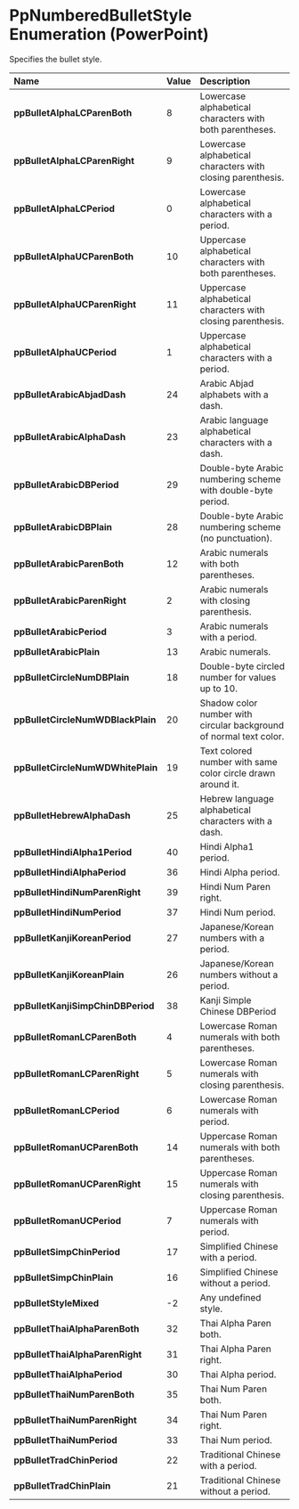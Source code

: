 
# PpNumberedBulletStyle Enumeration (PowerPoint)

Specifies the bullet style.



|**Name**|**Value**|**Description**|
|:-----|:-----|:-----|
| **ppBulletAlphaLCParenBoth**|8|Lowercase alphabetical characters with both parentheses.|
| **ppBulletAlphaLCParenRight**|9|Lowercase alphabetical characters with closing parenthesis.|
| **ppBulletAlphaLCPeriod**|0|Lowercase alphabetical characters with a period.|
| **ppBulletAlphaUCParenBoth**|10|Uppercase alphabetical characters with both parentheses.|
| **ppBulletAlphaUCParenRight**|11|Uppercase alphabetical characters with closing parenthesis.|
| **ppBulletAlphaUCPeriod**|1|Uppercase alphabetical characters with a period.|
| **ppBulletArabicAbjadDash**|24|Arabic Abjad alphabets with a dash.|
| **ppBulletArabicAlphaDash**|23|Arabic language alphabetical characters with a dash.|
| **ppBulletArabicDBPeriod**|29|Double-byte Arabic numbering scheme with double-byte period.|
| **ppBulletArabicDBPlain**|28|Double-byte Arabic numbering scheme (no punctuation).|
| **ppBulletArabicParenBoth**|12|Arabic numerals with both parentheses.|
| **ppBulletArabicParenRight**|2|Arabic numerals with closing parenthesis.|
| **ppBulletArabicPeriod**|3|Arabic numerals with a period.|
| **ppBulletArabicPlain**|13|Arabic numerals.|
| **ppBulletCircleNumDBPlain**|18|Double-byte circled number for values up to 10.|
| **ppBulletCircleNumWDBlackPlain**|20|Shadow color number with circular background of normal text color.|
| **ppBulletCircleNumWDWhitePlain**|19|Text colored number with same color circle drawn around it.|
| **ppBulletHebrewAlphaDash**|25|Hebrew language alphabetical characters with a dash.|
| **ppBulletHindiAlpha1Period**|40|Hindi Alpha1 period.|
| **ppBulletHindiAlphaPeriod**|36|Hindi Alpha period.|
| **ppBulletHindiNumParenRight**|39|Hindi Num Paren right.|
| **ppBulletHindiNumPeriod**|37|Hindi Num period.|
| **ppBulletKanjiKoreanPeriod**|27|Japanese/Korean numbers with a period.|
| **ppBulletKanjiKoreanPlain**|26|Japanese/Korean numbers without a period.|
| **ppBulletKanjiSimpChinDBPeriod**|38|Kanji Simple Chinese DBPeriod|
| **ppBulletRomanLCParenBoth**|4|Lowercase Roman numerals with both parentheses.|
| **ppBulletRomanLCParenRight**|5|Lowercase Roman numerals with closing parenthesis.|
| **ppBulletRomanLCPeriod**|6|Lowercase Roman numerals with period.|
| **ppBulletRomanUCParenBoth**|14|Uppercase Roman numerals with both parentheses.|
| **ppBulletRomanUCParenRight**|15|Uppercase Roman numerals with closing parenthesis.|
| **ppBulletRomanUCPeriod**|7|Uppercase Roman numerals with period.|
| **ppBulletSimpChinPeriod**|17|Simplified Chinese with a period.|
| **ppBulletSimpChinPlain**|16|Simplified Chinese without a period.|
| **ppBulletStyleMixed**|-2|Any undefined style.|
| **ppBulletThaiAlphaParenBoth**|32|Thai Alpha Paren both.|
| **ppBulletThaiAlphaParenRight**|31|Thai Alpha Paren right.|
| **ppBulletThaiAlphaPeriod**|30|Thai Alpha period.|
| **ppBulletThaiNumParenBoth**|35|Thai Num Paren both.|
| **ppBulletThaiNumParenRight**|34|Thai Num Paren right.|
| **ppBulletThaiNumPeriod**|33|Thai Num period.|
| **ppBulletTradChinPeriod**|22|Traditional Chinese with a period.|
| **ppBulletTradChinPlain**|21|Traditional Chinese without a period.|
